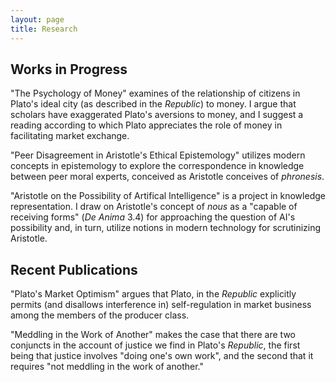 ```yaml
---
layout: page
title: Research
---
```




## Works in Progress

"The Psychology of Money" examines of the relationship of citizens in Plato's ideal city (as described in the <i>Republic</i>) to money. I argue that scholars have exaggerated Plato's aversions to money, and I suggest a reading according to which Plato appreciates the role of money in facilitating market exchange.
  
"Peer Disagreement in Aristotle's Ethical Epistemology" utilizes modern concepts in epistemology to explore the correspondence in knowledge between peer moral experts, conceived as Aristotle conceives of <i>phronesis</i>.

"Aristotle on the Possibility of Artifical Intelligence" is a project in knowledge representation. I draw on Aristotle's concept of <i>nous</i> as a "capable of receiving forms"</i> (<i>De Anima</i> 3.4) for approaching the question of AI's possibility and, in turn, utilize notions in modern technology for scrutinizing Aristotle. 


## Recent Publications

"Plato's Market Optimism" argues that Plato, in the <i>Republic</i> explicitly permits (and disallows interference in) self-regulation in market business among the members of the producer class. 

"Meddling in the Work of Another" makes the case that there are two conjuncts in the account of justice we find in Plato's <i>Republic</i>, the first being that justice involves "doing one's own work", and the second that it requires "not meddling in the work of another." 
